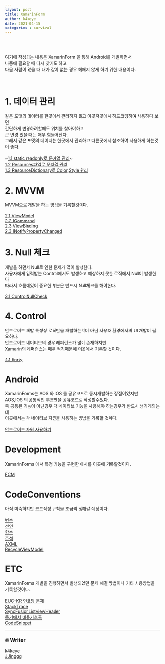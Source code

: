 ```yaml
---
layout: post
title: XamarinForm
author: k4keye
date: 2021-04-15
categories : survival
---
```

<br/>
<br/>

여기에 작성되는 내용은 XamarinForm 을 통해 Android를 개발하면서 <br/>
나중에 필요할 때 다시 찾기도 하고 <br/>
다음 사람이 왔을 때 내가 같이 없는 경우 헤매지 않게 하기 위한 내용이다.<br/>
<br/>
<br/>



# 1. 데이터 관리 
같은 포맷의 데이터를 한곳에서 관리하지 않고 이곳저곳에서 하드코딩하여 사용하다 보면 <br/>
간단하게 변경하려할때도 위치를 찾아야하고 <br/>
큰 변경 있을 때는 매우 힘들어진다.<br/>
그래서 같은 포멧의 데이터는 한곳에서 관리하고 다른곳에서 참조하여 사용하게 하는것이 좋다.<br/><br/>
~[1.1 static readonly로 문자열 관리](https://github.com/k4keye/XamarinDocument/blob/main/1/ReadonlyString.md)~<br/>
[1.2 Resources파일로 문자열 관리](https://github.com/k4keye/XamarinDocument/blob/main/1/Resources.md) <br/>
[1.3 ResourceDictionary로 Color,Style 관리](https://github.com/k4keye/XamarinDocument/blob/main/1/ResourceDictionary.md) <br/>
# 2. MVVM
MVVM으로 개발을 하는 방법을 기록할것이다.<br/><br/>
[2.1 ViewModel](https://github.com/k4keye/XamarinDocument/blob/main/2/VIewModel.md) <br/>
[2.2 ICommand](https://github.com/k4keye/XamarinDocument/blob/main/2/ICommand.md) <br/>
[2.3 ViewBinding](https://github.com/k4keye/XamarinDocument/blob/main/2/VIewBinding.md) <br/>
[2.3 INotifyPropertyChanged](https://github.com/k4keye/XamarinDocument/blob/main/2/INotifyPropertyChanged.md) <br/>

#  3. Null 체크
개발을 하면서 Null로 인한 문제가 많이 발생한다.<br/>
사용자에게 입력받는 Control에서도 발생하고 예상하지 못한 로직에서 Null이 발생한다<br/>
따라서 흐름에있어 중요한 부분은 반드시 Null체크를 해야한다.<br/><br/>
[3.1 ControlNullCheck](https://github.com/k4keye/XamarinDocument/blob/main/3/ControlNullCheck.md)  <br/>

# 4. Control
안드로이드 개발 특성상 로직만을 개발하는것이 아닌 사용자 환경에서의 UI 개발이 필요하다.<br/>
안드로이드 네이티브의 경우 레퍼런스가 많이 존재하지만<br/>
Xamarin의 레퍼런스는 매우 적기때문에 이곳에서 기록할 것이다.<br/><br/>
[4.1 Enrty](https://github.com/k4keye/XamarinDocument/blob/main/4/Entry.md)  <br/>

# Android
XamarinForms는 AOS 와 IOS 를 공유코드로 동시개발하는 장점이있지만<br/>
AOS,IOS 의 공통적인 부분만을 공유코드로 작성할수있다.<br/>
즉 공통된 기능이 아닌경우 각 네이티브 기능을 사용해야 하는경우가 반드시 생기게되는데<br/>
이곳에서는 각 네이티브 자원을 사용하는 방법을 기록할 것이다.<br/><br/>
[안드로이드 자원 사용하기](https://github.com/k4keye/XamarinDocument/blob/main/android/DependencyService.md) <br/>

# Development
XamarinForms 에서 특정 기능을 구현한 예시를 이곳에 기록할것이다.<br/><br/>
[FCM](https://github.com/k4keye/XamarinDocument/blob/main/development/FCM.md) <br/>


# CodeConventions
아직 미숙하지만 코드작성 규칙을 조금씩 정해갈 예정이다.<br/><br/>
[변수](https://github.com/k4keye/XamarinDocument/blob/main/codeConventions/%EB%B3%80%EC%88%98.md) <br/>
[선언](https://github.com/k4keye/XamarinDocument/blob/main/codeConventions/%EC%84%A0%EC%96%B8.md) <br/>
[함수](https://github.com/k4keye/XamarinDocument/blob/main/codeConventions/%ED%95%A8%EC%88%98.md) <br/>
[주석](https://github.com/k4keye/XamarinDocument/blob/main/codeConventions/%EC%A3%BC%EC%84%9D.md) <br/>
[AXML](https://github.com/k4keye/XamarinDocument/blob/main/codeConventions/XAML.md) <br/>
[RecycleViewModel](https://github.com/k4keye/XamarinDocument/blob/main/codeConventions/RecycleViewModel.md) <br/>



# ETC
XamarinForms 개발을 진행하면서 발생되었던 문제 해결 방법이나 기타 사용방법을 기록할것이다.<br/><br/>
[EUC-KR 인코딩 문제](https://github.com/k4keye/XamarinDocument/blob/main/etc/euc-kr.md) <br/>
[StackTrace](https://github.com/k4keye/XamarinDocument/blob/main/etc/StackTrace.md)<br/>
[SyncFusionListviewHeader](https://github.com/k4keye/XamarinDocument/blob/main/etc/SyncFusionListViewHeader.md) <br/>
[동기에서 비동기호출](https://github.com/k4keye/XamarinDocument/blob/main/etc/%EB%8F%99%EA%B8%B0%EC%97%90%EC%84%9C_%EB%B9%84%EB%8F%99%EA%B8%B0%ED%98%B8%EC%B6%9C.md) <br/>
[CodeSnippet](https://github.com/k4keye/XamarinDocument/blob/main/etc/CodeSnippet.md)<br/>

___

### :fire: Writer
[k4keye](https://github.com/k4keye) <br/>
[JJinggg](https://github.com/JJinggg)
